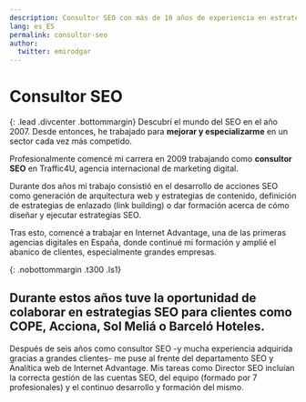```yaml
---
description: Consultor SEO con más de 10 años de experiencia en estrategias digitales.
lang: es_ES
permalink: consultor-seo
author:
  twitter: emirodgar
---
```


# Consultor SEO

{: .lead .divcenter .bottommargin}
Descubrí el mundo del SEO en el año 2007. Desde entonces, he trabajado para **mejorar y especializarme** en un sector cada vez más competido.

Profesionalmente comencé mi carrera en 2009 trabajando como **consultor SEO** en Traffic4U, agencia internacional de marketing digital.

Durante dos años mi trabajo consistió en el desarrollo de acciones SEO como generación de arquitectura web y estrategias de contenido, definición de estrategias de enlazado (link building) o dar formación acerca de cómo diseñar y ejecutar estrategias SEO. 

Tras esto, comencé a trabajar en Internet Advantage, una de las primeras agencias digitales en España, donde continué mi formación y amplié el abanico de clientes, especialmente grandes empresas.

{: .nobottommargin .t300 .ls1}
## Durante estos años tuve la oportunidad de colaborar en estrategias SEO para clientes como COPE, Acciona, Sol Meliá o Barceló Hoteles.

Después de seis años como consultor SEO -y mucha experiencia adquirida gracias a grandes clientes- me puse al frente del departamento SEO y Analítica web de Internet Advantage. Mis tareas como Director SEO incluían la correcta gestión de las cuentas SEO, del equipo (formado por 7 profesionales) y el continuo desarrollo y formación del mismo.
